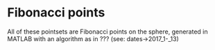 # Fibonacci points

All of these pointsets are Fibonacci points on the sphere, generated in MATLAB with an algorithm as in ??? (see: dates->2017_1-_13)
